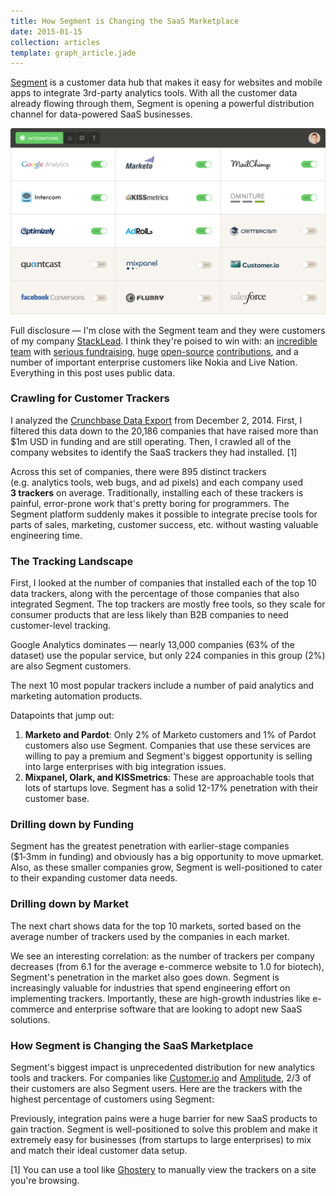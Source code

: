 ```yaml
---
title: How Segment is Changing the SaaS Marketplace
date: 2015-01-15
collection: articles
template: graph_article.jade
---
```


[Segment](https://segment.com/) is a customer data hub that makes it easy for websites and mobile apps to integrate 3rd-party analytics tools.
With all the customer data already flowing through them, Segment is opening a powerful distribution channel for data-powered SaaS businesses.

<img src="images/segment_integrations.png" class="img-segment-integrations"></img>

Full disclosure &mdash; I'm close with the Segment team and they were customers of my company [StackLead](https://stacklead.com/).
I think they're poised to win with:
an [incredible team](http://www.forbes.com/pictures/mll45kfhf/calvin-french-owen-25-ian-storm-taylor-25-llya-volodarsky-24-peter-reinhardt-25/) with [serious fundraising](http://www.forbes.com/sites/benkepes/2014/10/08/segment-raises-15m-for-a-customer-data-hub/),
[huge](https://github.com/segmentio/analytics.js) [open-source](https://github.com/segmentio/myth) [contributions](https://github.com/segmentio/nightmare),
and a number of important enterprise customers like Nokia and Live Nation.
Everything in this post uses public data.

### Crawling for Customer Trackers

I analyzed the [Crunchbase Data Export](https://info.crunchbase.com/about/crunchbase-data-exports/) from December 2, 2014.
First, I filtered this data down to the 20,186 companies that have raised more than $1m USD in funding and are still operating.
Then, I crawled all of the company websites to identify the SaaS trackers they had installed.&nbsp;[1]

Across this set of companies, there were 895 distinct trackers (e.g.&nbsp;analytics tools, web bugs, and ad pixels) and each company used **3&nbsp;trackers** on average.
Traditionally, installing each of these trackers is painful, error-prone work that's pretty boring for programmers.
The Segment platform suddenly makes it possible to integrate precise tools for parts of sales, marketing, customer success, etc. without wasting valuable engineering time.

### The Tracking Landscape

First, I looked at the number of companies that installed each of the top 10 data trackers, along with the percentage of those companies that also integrated Segment.
The top trackers are mostly free tools, so they scale for consumer products that are less likely than B2B companies to need customer-level tracking.

<div id="popular-chart1" class="chart">
</div>

Google Analytics dominates &mdash; nearly 13,000 companies (63% of the dataset) use the popular service, but only 224 companies in this group (2%) are also Segment customers.

The next 10 most popular trackers include a number of paid analytics and marketing automation products.

<div id="popular-chart2" class="chart">
</div>

Datapoints that jump out:
1. **Marketo and Pardot**: Only 2% of Marketo customers and 1% of Pardot customers also use Segment.
Companies that use these services are willing to pay a premium and Segment's biggest opportunity is selling into large enterprises with big integration issues.
2. **Mixpanel, Olark, and KISSmetrics**: These are approachable tools that lots of startups love.
   Segment has a solid 12-17% penetration with their customer base.

### Drilling down by Funding

Segment has the greatest penetration with earlier-stage companies ($1&#8209;3mm in funding) and obviously has a big opportunity to move upmarket.
Also, as these smaller companies grow, Segment is well-positioned to cater to their expanding customer data needs.

<div id="funding-chart" class="chart">
</div>

### Drilling down by Market

The next chart shows data for the top 10 markets, sorted based on the average number of trackers used by the companies in each market.

<div id="market-chart" class="chart">
</div>

We see an interesting correlation: as the number of trackers per company decreases (from 6.1 for the average e-commerce website to 1.0 for biotech), Segment's penetration in the market also goes down.
Segment is increasingly valuable for industries that spend engineering effort on implementing trackers.
Importantly, these are high-growth industries like e-commerce and enterprise software that are looking to adopt new SaaS solutions.

### How Segment is Changing the SaaS Marketplace

Segment's biggest impact is unprecedented distribution for new analytics tools and trackers.
For companies like [Customer.io](http://customer.io/) and [Amplitude](https://amplitude.com/), 2/3 of their customers are also Segment users.
Here are the trackers with the highest percentage of customers using Segment:

<div id="changing-chart" class="chart">
</div>

Previously, integration pains were a huge barrier for new SaaS products to gain traction.
Segment is well-positioned to solve this problem and make it extremely easy for businesses (from startups to large enterprises) to mix and match their ideal customer data setup.

[1] You can use a tool like [Ghostery](https://www.ghostery.com) to manually view the trackers on a site you're browsing.
